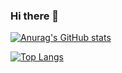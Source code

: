 ### Hi there 👋

[![Anurag's GitHub stats](https://github-readme-stats.vercel.app/api?username=kridan-coder&include_all_commits=true&show_icons=true&theme=tokyonight)](https://github.com/anuraghazra/github-readme-stats)

[![Top Langs](https://github-readme-stats.vercel.app/api/top-langs/?username=kridan-coder&layout=compact&theme=tokyonight)](https://github.com/anuraghazra/github-readme-stats)
